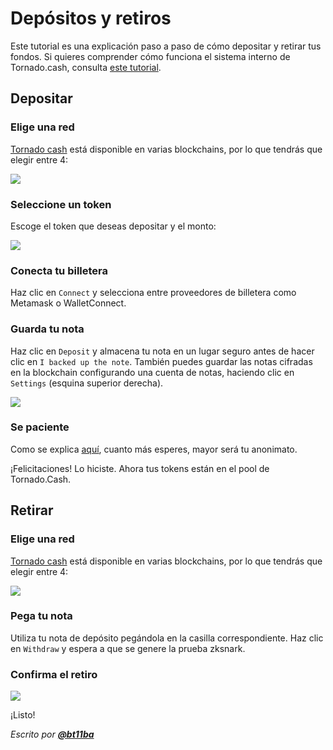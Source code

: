 # Depósitos y retiros

Este tutorial es una explicación paso a paso de cómo depositar y retirar tus fondos. Si quieres comprender cómo funciona el sistema interno de Tornado.cash, consulta [este tutorial](https://docs.tornado.cash/how-does-tornado.cash-work).

## **Depositar**

### Elige una red

[Tornado cash](https://tornadocash.eth.link) está disponible en varias blockchains, por lo que tendrás que elegir entre 4:

![](../.gitbook/assets/azpoj.gif)

### Seleccione un token

Escoge el token que deseas depositar y el monto:

![](../.gitbook/assets/abdce.gif)

### Conecta tu billetera

Haz clic en `Connect` y selecciona entre proveedores de billetera como Metamask o WalletConnect.

### Guarda tu nota

Haz clic en `Deposit` y almacena tu nota en un lugar seguro antes de hacer clic en `I backed up the note`. También puedes guardar las notas cifradas en la blockchain configurando una cuenta de notas, haciendo clic en `Settings` (esquina superior derecha).

![](../.gitbook/assets/aaaab.gif)

### Se paciente

Como se explica [aquí](../general/tips-to-remain-anonymous.md#be-patient), cuanto más esperes, mayor será tu anonimato.

¡Felicitaciones! Lo hiciste. Ahora tus tokens están en el pool de Tornado.Cash.

## Retirar

### Elige una red

[Tornado cash](https://tornadocash.eth.link) está disponible en varias blockchains, por lo que tendrás que elegir entre 4:

![](../.gitbook/assets/enregistrement-de-le-cran-2021-08-25-a-16.15.15-1-.gif)

### Pega tu nota

Utiliza tu nota de depósito pegándola en la casilla correspondiente. Haz clic en `Withdraw` y espera a que se genere la prueba zksnark.

### Confirma el retiro

![](../.gitbook/assets/abdaaaa.png)

¡Listo!

_Escrito por_ [_**@bt11ba**_](https://torn.community/u/bt11ba/)
